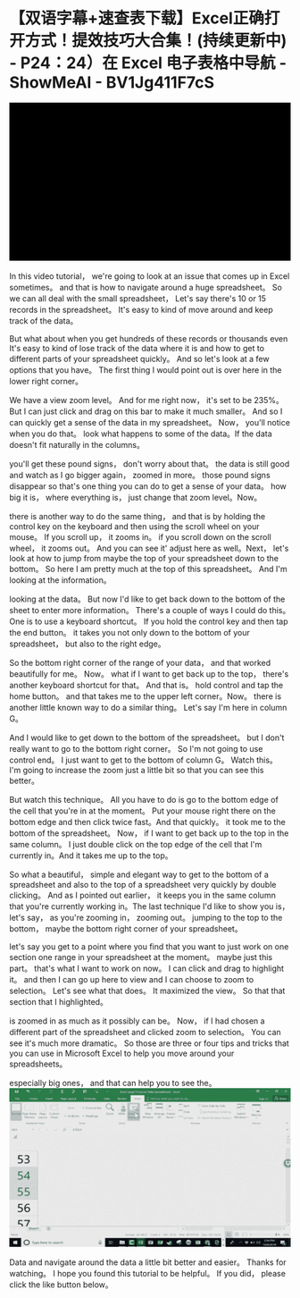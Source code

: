 # 【双语字幕+速查表下载】Excel正确打开方式！提效技巧大合集！(持续更新中) - P24：24）在 Excel 电子表格中导航 - ShowMeAI - BV1Jg411F7cS

![](img/ca38c24447c894cc13bca5bbea8ab047_0.png)

In this video tutorial， we're going to look at an issue that comes up in Excel sometimes。 and that is how to navigate around a huge spreadsheet。 So we can all deal with the small spreadsheet， Let's say there's 10 or 15 records in the spreadsheet。 It's easy to kind of move around and keep track of the data。

 But what about when you get hundreds of these records or thousands even It's easy to kind of lose track of the data where it is and how to get to different parts of your spreadsheet quickly。 And so let's look at a few options that you have。 The first thing I would point out is over here in the lower right corner。

 We have a view zoom level。 And for me right now， it's set to be 235%。 But I can just click and drag on this bar to make it much smaller。 And so I can quickly get a sense of the data in my spreadsheet。 Now， you'll notice when you do that。 look what happens to some of the data。If the data doesn't fit naturally in the columns。

 you'll get these pound signs， don't worry about that。 the data is still good and watch as I go bigger again， zoomed in more。 those pound signs disappear so that's one thing you can do to get a sense of your data。 how big it is， where everything is， just change that zoom level。Now。

 there is another way to do the same thing， and that is by holding the control key on the keyboard and then using the scroll wheel on your mouse。 If you scroll up， it zooms in。 if you scroll down on the scroll wheel， it zooms out。 And you can see it' adjust here as well。Next， let's look at how to jump from maybe the top of your spreadsheet down to the bottom。 So here I am pretty much at the top of this spreadsheet。 And I'm looking at the information。

 looking at the data。 But now I'd like to get back down to the bottom of the sheet to enter more information。 There's a couple of ways I could do this。 One is to use a keyboard shortcut。 If you hold the control key and then tap the end button。 it takes you not only down to the bottom of your spreadsheet， but also to the right edge。

 So the bottom right corner of the range of your data， and that worked beautifully for me。 Now。 what if I want to get back up to the top， there's another keyboard shortcut for that。 And that is。 hold control and tap the home button。 and that takes me to the upper left corner。Now。 there is another little known way to do a similar thing。 Let's say I'm here in column G。

 And I would like to get down to the bottom of the spreadsheet。 but I don't really want to go to the bottom right corner。 So I'm not going to use control end。 I just want to get to the bottom of column G。 Watch this。 I'm going to increase the zoom just a little bit so that you can see this better。

 But watch this technique。 All you have to do is go to the bottom edge of the cell that you're in at the moment。 Put your mouse right there on the bottom edge and then click twice fast。And that quickly。 it took me to the bottom of the spreadsheet。 Now， if I want to get back up to the top in the same column。 I just double click on the top edge of the cell that I'm currently in。And it takes me up to the top。

 So what a beautiful， simple and elegant way to get to the bottom of a spreadsheet and also to the top of a spreadsheet very quickly by double clicking。 And as I pointed out earlier， it keeps you in the same column that you're currently working in。The last technique I'd like to show you is， let's say， as you're zooming in， zooming out。 jumping to the top to the bottom， maybe the bottom right corner of your spreadsheet。

 let's say you get to a point where you find that you want to just work on one section  one range in your spreadsheet at the moment。 maybe just this part。 that's what I want to work on now。 I can click and drag to highlight it。 and then I can go up here to view and I can choose to zoom to selection。 Let's see what that does。 It maximized the view。 So that that section that I highlighted。

 is zoomed in as much as it possibly can be。 Now， if I had chosen a different part of the spreadsheet and clicked zoom to selection。 You can see it's much more dramatic。 So those are three or four tips and tricks that you can use in Microsoft Excel to help you move around your spreadsheets。

 especially big ones， and that can help you to see the。![](img/ca38c24447c894cc13bca5bbea8ab047_2.png)

Data and navigate around the data a little bit better and easier。 Thanks for watching。 I hope you found this tutorial to be helpful。 If you did， please click the like button below。